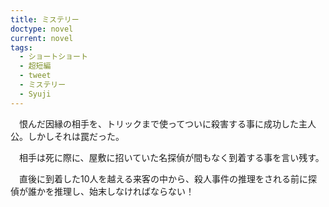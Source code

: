 ```yaml
---
title: ミステリー
doctype: novel
current: novel
tags:
  - ショートショート
  - 超短編
  - tweet
  - ミステリー
  - Syuji
---
```

　恨んだ因縁の相手を、トリックまで使ってついに殺害する事に成功した主人公。しかしそれは罠だった。

　相手は死に際に、屋敷に招いていた名探偵が間もなく到着する事を言い残す。

　直後に到着した10人を越える来客の中から、殺人事件の推理をされる前に探偵が誰かを推理し、始末しなければならない！

